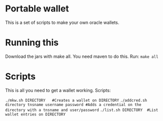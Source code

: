 # Portable wallet

This is a set of scripts to make your own oracle wallets.

# Running this

Download the jars with make all. You need maven to do this. Run:
`make all`

# Scripts

This is all you need to get a wallet working. Scripts:

`./mkw.sh DIRECTORY   #Creates a wallet on DIRECTORY`
`./addcred.sh directory tnsname username password #Adds a credential on the directory with a tnsname and user/password`
`./list.sh DIRECTORY  #List wallet entries on DIRECTORY`


